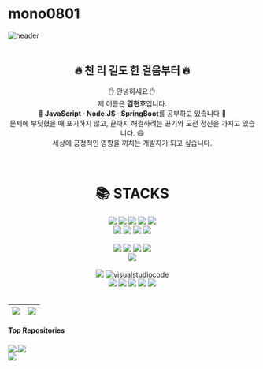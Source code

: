 # mono0801

<!--
**mono0801/mono0801** is a ✨ _special_ ✨ repository because its `README.md` (this file) appears on your GitHub profile.

Here are some ideas to get you started:

- 🔭 I’m currently working on ...
- 🌱 I’m currently learning ...
- 👯 I’m looking to collaborate on ...
- 🤔 I’m looking for help with ...
- 💬 Ask me about ...
- 📫 How to reach me: ...
- 😄 Pronouns: ...
- ⚡ Fun fact: ...
-->

![header](https://capsule-render.vercel.app/api?type=waving&height=250&color=gradient&text=Mono0801%20/%20Sellen's%20-nl-GitHub&reversal=true&textBg=false&fontSize=40&fontAlignY=26&fontColor=FFFFFF&animation=fadeIn&desc=Welcome!%20My%20Profile&descAlignY=60&descSize=25&strokeWidth=1)
<br>
<br>

<div align="center">
  <h2>🔥 천 리 길도 한 걸음부터 🔥</h2>
  ✋ 안녕하세요 ✋<br>
  제 이름은 <b>김현호</b>입니다.<br>
  📖 <b>JavaScript · Node.JS · SpringBoot</b>를 공부하고 있습니다 📖<br>
  문제에 부딪혔을 때 포기하지 않고, 끝까지 해결하려는 끈기와 도전 정신을 가지고 있습니다. 😄 <br>
  세상에 긍정적인 영향을 끼치는 개발자가 되고 싶습니다.
</div>

<br>
<br>

<div align=center><h1>📚 STACKS</h1></div>

<div align=center> 
  <img src="https://img.shields.io/badge/Java-007396?style=flat&logo=openjdk&logoColor=white"> 
  <img src="https://img.shields.io/badge/html5-E34F26?style=flat&logo=html5&logoColor=white"> 
  <img src="https://img.shields.io/badge/css-1572B6?style=flat&logo=css3&logoColor=white"> 
  <img src="https://img.shields.io/badge/javascript-F7DF1E?style=flat&logo=javascript&logoColor=white"> 
  <img src="https://img.shields.io/badge/typescript-3178C6?style=flat&logo=typescript&logoColor=white"/> 
  <br>
  
  <img src="https://img.shields.io/badge/mysql-4479A1?style=flat&logo=mysql&logoColor=white"> 
  <img src="https://img.shields.io/badge/mariaDB-003545?style=flat&logo=mariaDB&logoColor=white"> 
  <img src="https://img.shields.io/badge/mongoDB-47A248?style=flat&logo=MongoDB&logoColor=white">
  <img src="https://img.shields.io/badge/firebase-FFCA28?style=flat&logo=firebase&logoColor=white">
  <br><br>
  
  <img src="https://img.shields.io/badge/react-61DAFB?style=for-the-badge&logo=react&logoColor=black"> 
  <img src="https://img.shields.io/badge/node.js-339933?style=for-the-badge&logo=Node.js&logoColor=white">
  <img src="https://img.shields.io/badge/spring-6DB33F?style=for-the-badge&logo=spring&logoColor=white"> 
  <img src="https://img.shields.io/badge/express-000000?style=for-the-badge&logo=express&logoColor=white">
  <br>

  <img src="https://img.shields.io/badge/Amazon AWS-232F3E?style=flat-square&logo=amazonwebservices&logoColor=white"> 
  <br><br>

  <img src="https://img.shields.io/badge/IntelliJ%20IDEA-000000?style=for-the-badge&logo=intellijidea&logoColor=white">
  <img src="http://img.shields.io/badge/visual_studio_code-007ACC?style=for-the-badge&logo=visualstudiocode&logoColor=white" alt="visualstudiocode">  <!-- VS code -->
  <br>
  
  <img src="https://img.shields.io/badge/github-181717?style=for-the-badge&logo=github&logoColor=white">
  <img src="https://img.shields.io/badge/git-F05032?style=for-the-badge&logo=git&logoColor=white">
  <img src="https://img.shields.io/badge/Notion-000000?style=for-the-badge&logo=notion&logoColor=white"> 
  <img src="https://img.shields.io/badge/Discord-5865F2?style=for-the-badge&logo=discord&logoColor=white">
  <img src="https://img.shields.io/badge/Slack-4A154B?style=for-the-badge&logo=slack&logoColor=white">
</div>

<br>

| <a href="https://github.com/mono0801"><img align="center" src="https://github-readme-stats.vercel.app/api?username=mono0801&theme=github_dark&show_icons=true&count_private=true&include_all_commits=true" /></a> | <a href="https://github.com/mono0801"><img align="center" src="https://github-readme-stats.vercel.app/api/top-langs/?username=mono0801&theme=react&layout=compact&langs_count=10" /></a> |
| ------------- | ------------- |
<!-- ![Anurag's GitHub stats](https://github-readme-stats.vercel.app/api?username=mono0801&theme=github_dark&show_icons=true&count_private=true&include_all_commits=true) 
[![Top Langs](https://github-readme-stats.vercel.app/api/top-langs/?username=mono0801&theme=react&layout=compact&langs_count=5)](https://github.com/anuraghazra/github-readme-stats) -->

#### Top Repositories

<a href="https://github.com/mono0801/ZIC-Server">
  <img align="center" src="https://github-readme-stats.vercel.app/api/pin/?username=mono0801&repo=ZIC-Server&theme=default" />
</a>
<a href="https://github.com/mono0801/ZIC-Client">
  <img align="center" src="https://github-readme-stats.vercel.app/api/pin/?username=mono0801&repo=ZIC-Client&theme=default" />
</a>
<br>
<a href="https://github.com/mono0801/MERN-Blog">
  <img align="center" src="https://github-readme-stats.vercel.app/api/pin/?username=mono0801&repo=MERN-Blog&theme=default" />
</a>
